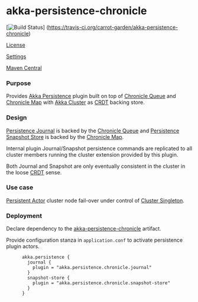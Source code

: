 akka-persistence-chronicle
==========================

[![Build Status](https://api.travis-ci.org/carrot-garden/akka-persistence-chronicle.png)]
(https://travis-ci.org/carrot-garden/akka-persistence-chronicle)

[License](https://github.com/carrot-garden/akka-persistence-chronicle/blob/master/license.txt)

[Settings](https://github.com/carrot-garden/akka-persistence-chronicle/blob/master/src/main/resources/reference.conf)

[Maven Central](http://search.maven.org/#search%7Cga%7C1%7Cakka-persistence-chronicle)


### Purpose

Provides [Akka Persistence](http://doc.akka.io/docs/akka/snapshot/scala/persistence.html) plugin
built on top of [Chronicle Queue](https://github.com/OpenHFT/Chronicle-Queue) 
and [Chronicle Map](https://github.com/OpenHFT/Chronicle-Map)
with [Akka Cluster](http://doc.akka.io/docs/akka/snapshot/common/cluster.html)
as [CRDT](https://en.wikipedia.org/wiki/Conflict-free_replicated_data_type)
backing store.

### Design

[Persistence Journal](http://doc.akka.io/docs/akka/snapshot/scala/persistence.html#Journal_plugin_API)
is backed by the [Chronicle Queue](https://github.com/OpenHFT/Chronicle-Queue)
and [Persistence Snapshot Store](http://doc.akka.io/docs/akka/snapshot/scala/persistence.html#Snapshot_store_plugin_API)
is backed by the [Chronicle Map](https://github.com/OpenHFT/Chronicle-Map).

Internal plugin Journal/Snapshot persistence commands are replicated 
to all cluster members running the cluster extension provided by this plugin.

Both Journal and Snapshot are only eventually consistent in the cluster in the loose
[CRDT](https://en.wikipedia.org/wiki/Conflict-free_replicated_data_type)
sense.

### Use case

[Persistent Actor](http://doc.akka.io/api/akka/snapshot/index.html#akka.persistence.PersistentActor)
cluster node fail-over under control of
[Cluster Singleton](http://doc.akka.io/docs/akka/snapshot/contrib/cluster-singleton.html).

### Deployment

Declare dependency to the
[akka-persistence-chronicle](http://search.maven.org/#search%7Cga%7C1%7Cakka-persistence-chronicle)
artifact.

Provide configuration stanza in ```application.conf``` to activate persistence plugin actors.
```
      akka.persistence {
        journal {
          plugin = "akka.persistence.chronicle.journal" 
        }
        snapshot-store {
          plugin = "akka.persistence.chronicle.snapshot-store"
        }
      }
```

